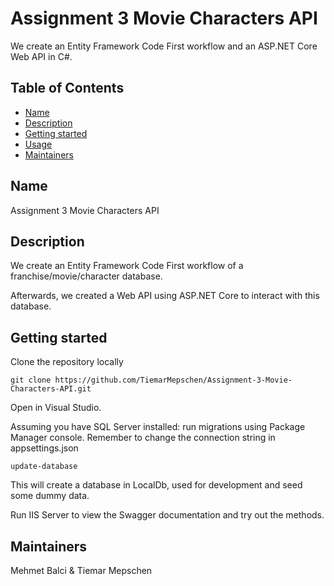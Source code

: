 # Assignment 3 Movie Characters API

We create an Entity Framework Code First workflow and an ASP.NET Core Web API in C#.

## Table of Contents

- [Name](#name)
- [Description](#description)
- [Getting started](#getting-started)
- [Usage](#usage)
- [Maintainers](#maintainers)

## Name
Assignment 3 Movie Characters API

## Description
We create an Entity Framework Code First workflow of a franchise/movie/character database.

Afterwards, we created a Web API using ASP.NET Core to interact with this database.

## Getting started
Clone the repository locally
```
git clone https://github.com/TiemarMepschen/Assignment-3-Movie-Characters-API.git
```
Open in Visual Studio.

Assuming you have SQL Server installed: run migrations using Package Manager console. Remember to change the connection string in appsettings.json
```
update-database
```
This will create a database in LocalDb, used for development and seed some dummy data.

Run IIS Server to view the Swagger documentation and try out the methods.

## Maintainers
Mehmet Balci & Tiemar Mepschen
